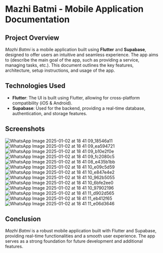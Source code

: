 
# **Mazhi Batmi - Mobile Application Documentation**

## **Project Overview**
*Mazhi Batmi* is a mobile application built using **Flutter** and **Supabase**, designed to offer users an intuitive and seamless experience. The app aims to (describe the main goal of the app, such as providing a service, managing tasks, etc.). This document outlines the key features, architecture, setup instructions, and usage of the app.



## **Technologies Used**
- **Flutter**: The UI is built using Flutter, allowing for cross-platform compatibility (iOS & Android).
- **Supabase**: Used for the backend, providing a real-time database, authentication, and storage features.



## **Screenshots**
![WhatsApp Image 2025-01-02 at 18 41 09_18546a11](https://github.com/user-attachments/assets/f47a008d-947d-44a0-be4e-f758ddc99ba0) ![WhatsApp Image 2025-01-02 at 18 41 09_ea594721](https://github.com/user-attachments/assets/4011b66d-01a5-454b-a466-bdba3a23eebf) ![WhatsApp Image 2025-01-02 at 18 41 09_b10e2f0e](https://github.com/user-attachments/assets/d91824d9-6ca9-4373-be87-7e4eb6855d26) ![WhatsApp Image 2025-01-02 at 18 41 09_fc2080c5](https://github.com/user-attachments/assets/5873cdec-1a93-4db6-ab16-2ce39a42ca86) ![WhatsApp Image 2025-01-02 at 18 41 08_e435b1bb](https://github.com/user-attachments/assets/f3bc99d7-0ff6-4ccf-9a4e-3ecc52ea20a9) ![WhatsApp Image 2025-01-02 at 18 41 10_e09c5d59](https://github.com/user-attachments/assets/16721686-ab7d-4041-890a-600bb9986bde)
![WhatsApp Image 2025-01-02 at 18 41 10_e847e4e2](https://github.com/user-attachments/assets/0fac8002-ddc0-4ca7-a9d6-0c68740693e5)
![WhatsApp Image 2025-01-02 at 18 41 10_962b5055](https://github.com/user-attachments/assets/7c336fec-a8a3-4193-9241-3c6cc919e224)
![WhatsApp Image 2025-01-02 at 18 41 10_6bfe2ee0](https://github.com/user-attachments/assets/fb308824-3398-4601-9cce-081c48bbe04a)
![WhatsApp Image 2025-01-02 at 18 41 10_97902196](https://github.com/user-attachments/assets/423e1d89-31f5-4ded-974a-dc73d38f2622)
![WhatsApp Image 2025-01-02 at 18 41 11_d902d565](https://github.com/user-attachments/assets/ea8b0390-12a4-4c7e-9265-c21674298178)
![WhatsApp Image 2025-01-02 at 18 41 11_eb412f65](https://github.com/user-attachments/assets/061fd3cc-a8f4-48c1-877d-05d80432ee57)
![WhatsApp Image 2025-01-02 at 18 41 11_e06d3646](https://github.com/user-attachments/assets/4d098c94-fb3e-45e3-a5e3-8222ae64f851)





## **Conclusion**
*Mazhi Batmi* is a robust mobile application built with Flutter and Supabase, providing real-time functionalities and a smooth user experience. The app serves as a strong foundation for future development and additional features.

